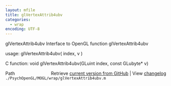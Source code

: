 ```yaml
---
layout: mfile
title: glVertexAttrib4ubv
categories:
  - wrap
encoding: UTF-8
---
```


glVertexAttrib4ubv  Interface to OpenGL function glVertexAttrib4ubv  

usage:  glVertexAttrib4ubv( index, v )  

C function:  void glVertexAttrib4ubv(GLuint index, const GLubyte\* v)  


<div class="code_header" style="text-align:right;">
  <span style="float:left;">Path&nbsp;&nbsp;</span> <span class="counter">Retrieve <a href=
  "https://raw.github.com/Psychtoolbox-3/Psychtoolbox-3/beta/./PsychOpenGL/MOGL/wrap/glVertexAttrib4ubv.m">current version from GitHub</a> | View <a href=
  "https://github.com/Psychtoolbox-3/Psychtoolbox-3/commits/beta/./PsychOpenGL/MOGL/wrap/glVertexAttrib4ubv.m">changelog</a></span>
</div>
<div class="code">
  <code>./PsychOpenGL/MOGL/wrap/glVertexAttrib4ubv.m</code>
</div>
